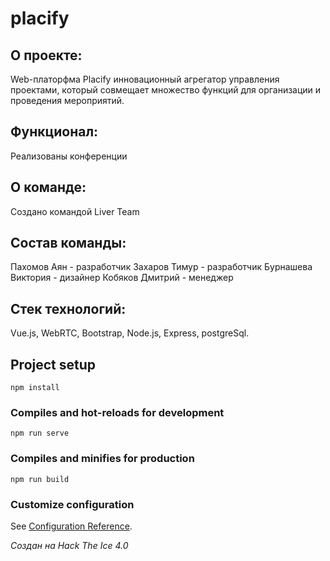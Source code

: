 # placify

## О проекте:
Web-платорфма Placify инновационный агрегатор управления проектами, который совмещает множество функций для организации и проведения мероприятий.
## Функционал:
Реализованы конференции
## О команде:
Создано командой Liver Team 
## Состав команды:
Пахомов Аян - разработчик
Захаров Тимур - разработчик
Бурнашева Виктория - дизайнер
Кобяков Дмитрий - менеджер
## Стек технологий:
Vue.js, WebRTC, Bootstrap, Node.js, Express, postgreSql.
## Project setup
```
npm install
```

### Compiles and hot-reloads for development
```
npm run serve
```

### Compiles and minifies for production
```
npm run build
```

### Customize configuration
See [Configuration Reference](https://cli.vuejs.org/config/).

<i>Создан на Hack The Ice 4.0</i>
